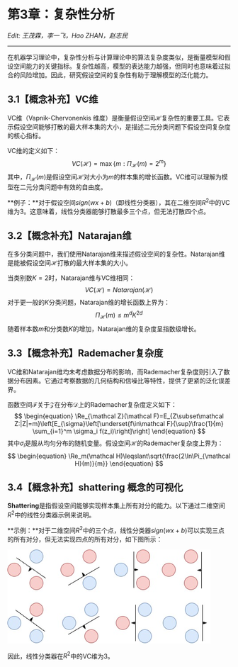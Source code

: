 # 第3章：复杂性分析

*Edit: 王茂霖，李一飞，Hao ZHAN，赵志民*

---

在机器学习理论中，复杂性分析与计算理论中的算法复杂度类似，是衡量模型和假设空间能力的关键指标。复杂性越高，模型的表达能力越强，但同时也意味着过拟合的风险增加。因此，研究假设空间的复杂性有助于理解模型的泛化能力。

## 3.1【概念补充】VC维

VC维（Vapnik-Chervonenkis 维度）是衡量假设空间$\mathcal H$复杂性的重要工具。它表示假设空间能够打散的最大样本集的大小，是描述二元分类问题下假设空间复杂度的核心指标。

VC维的定义如下：
$$
\begin{equation}
VC(\mathcal H)=\max\{m:\Pi_{\mathcal H}(m)=2^m\}
\end{equation}
$$
其中，$\Pi_{\mathcal H}(m)$是假设空间$\mathcal H$对大小为$m$的样本集的增长函数。VC维可以理解为模型在二元分类问题中有效的自由度。

**例子：**对于假设空间$sign(wx+b)$（即线性分类器），其在二维空间$R^2$中的VC维为3。这意味着，线性分类器能够打散最多三个点，但无法打散四个点。

## 3.2【概念补充】Natarajan维

在多分类问题中，我们使用Natarajan维来描述假设空间的复杂性。Natarajan维是能被假设空间$\mathcal H$打散的最大样本集的大小。

当类别数$K=2$时，Natarajan维与VC维相同：
$$
\begin{equation}
VC(\mathcal H)=Natarajan(\mathcal H)
\end{equation}
$$
对于更一般的$K$分类问题，Natarajan维的增长函数上界为：
$$
\begin{equation}
\Pi_{\mathcal H}(m)\leqslant m^dK^{2d}
\end{equation}
$$
随着样本数$m$和分类数$K$的增加，Natarajan维的复杂度呈指数级增长。

## 3.3【概念补充】Rademacher复杂度

VC维和Natarajan维均未考虑数据分布的影响，而Rademacher复杂度则引入了数据分布因素。它通过考察数据的几何结构和信噪比等特性，提供了更紧的泛化误差界。

函数空间$\mathcal F$关于$\mathcal Z$在分布$\mathcal D$上的Rademacher复杂度定义如下：
$$
\begin{equation}
\Re_{\mathcal Z}(\mathcal F)=E_{Z\subset\mathcal Z:|Z|=m}\left[E_{\sigma}\left[\underset{f\in\mathcal F}{\sup}\frac{1}{m} \sum_{i=1}^m \sigma_i f(z_i)\right]\right]
\end{equation}
$$
其中$\sigma_i$是服从均匀分布的随机变量。假设空间$\mathcal H$的Rademacher复杂度上界为：
$$
\begin{equation}
\Re_m(\mathcal H)\leqslant\sqrt{\frac{2\ln\Pi_{\mathcal H}(m)}{m}}
\end{equation}
$$

## 3.4【概念补充】shattering 概念的可视化

**Shattering**是指假设空间能够实现样本集上所有对分的能力。以下通过二维空间$R^2$中的线性分类器示例来说明。

**示例：**对于二维空间$R^2$中的三个点，线性分类器$sign(wx+b)$可以实现三点的所有对分，但无法实现四点的所有对分，如下图所示：

![shattering](../images/shattering.jpg)

因此，线性分类器在$R^2$中的VC维为3。
